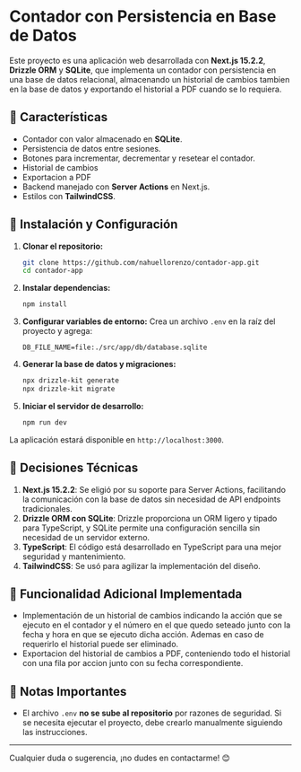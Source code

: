 # Contador con Persistencia en Base de Datos

Este proyecto es una aplicación web desarrollada con **Next.js 15.2.2**, **Drizzle ORM** y **SQLite**, que implementa un contador con persistencia en una base de datos relacional, almacenando un historial de cambios tambien en la base de datos y exportando el historial a PDF cuando se lo requiera.

## 🚀 Características
- Contador con valor almacenado en **SQLite**.
- Persistencia de datos entre sesiones.
- Botones para incrementar, decrementar y resetear el contador.
- Historial de cambios
- Exportacion a PDF
- Backend manejado con **Server Actions** en Next.js.
- Estilos con **TailwindCSS**.

## 🔧 Instalación y Configuración
1. **Clonar el repositorio:**
   ```sh
   git clone https://github.com/nahuellorenzo/contador-app.git
   cd contador-app
   ```

2. **Instalar dependencias:**
   ```sh
   npm install
   ```

3. **Configurar variables de entorno:**
   Crea un archivo `.env` en la raíz del proyecto y agrega:
   ```env
   DB_FILE_NAME=file:./src/app/db/database.sqlite
   ```

4. **Generar la base de datos y migraciones:**
   ```sh
   npx drizzle-kit generate
   npx drizzle-kit migrate
   ```

5. **Iniciar el servidor de desarrollo:**
   ```sh
   npm run dev
   ```

La aplicación estará disponible en `http://localhost:3000`.

## 📌 Decisiones Técnicas
1. **Next.js 15.2.2**: Se eligió por su soporte para Server Actions, facilitando la comunicación con la base de datos sin necesidad de API endpoints tradicionales.
2. **Drizzle ORM con SQLite**: Drizzle proporciona un ORM ligero y tipado para TypeScript, y SQLite permite una configuración sencilla sin necesidad de un servidor externo.
3. **TypeScript**: El código está desarrollado en TypeScript para una mejor seguridad y mantenimiento.
4. **TailwindCSS**: Se usó para agilizar la implementación del diseño.

## 🔄 Funcionalidad Adicional Implementada
- Implementación de un historial de cambios indicando la acción que se ejecuto en el contador y el número en el que quedo seteado junto con la fecha y hora en que se ejecuto dicha acción. Ademas en caso de requerirlo el historial puede ser eliminado.
- Exportacion del historial de cambios a PDF, conteniendo todo el historial con una fila por accion junto con su fecha correspondiente.

## 📝 Notas Importantes
- El archivo `.env` **no se sube al repositorio** por razones de seguridad. Si se necesita ejecutar el proyecto, debe crearlo manualmente siguiendo las instrucciones.

---

Cualquier duda o sugerencia, ¡no dudes en contactarme! 😊